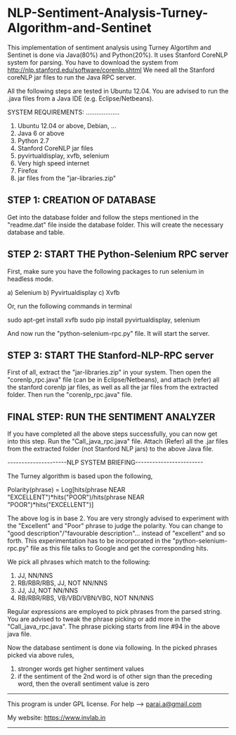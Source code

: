 NLP-Sentiment-Analysis-Turney-Algorithm-and-Sentinet
====================================================

This implementation of sentiment analysis using Turney Algortihm and Sentinet is done via Java(80%) and Python(20%).
It uses Stanford CoreNLP system for parsing. You have to download the system from http://nlp.stanford.edu/software/corenlp.shtml
We need all the Stanford coreNLP jar files to run the Java RPC server.

All the following steps are tested in Ubuntu 12.04. You are advised to run the .java files from a Java IDE (e.g. Eclipse/Netbeans). 


SYSTEM REQUIREMENTS:
...................

1. Ubuntu 12.04 or above, Debian, ...
2. Java 6 or above
3. Python 2.7
4. Stanford CoreNLP jar files
5. pyvirtualdisplay, xvfb, selenium
6. Very high speed internet
7. Firefox
8. jar files from the "jar-libraries.zip"


STEP 1: CREATION OF DATABASE
----------------------------

Get into the database folder and follow the steps mentioned in the "readme.dat" file inside the database folder. This will
create the necessary database and table.

STEP 2: START THE Python-Selenium RPC server
--------------------------------------------

First, make sure you have the following packages to run selenium in headless mode.

a) Selenium
b) Pyvirtualdisplay
c) Xvfb

Or, run the following commands in terminal

sudo apt-get install xvfb
sudo pip install pyvirtualdisplay, selenium

And now run the "python-selenium-rpc.py" file. It will start the server.

STEP 3: START THE Stanford-NLP-RPC server
-----------------------------------------

First of all, extract the "jar-libraries.zip" in your system. Then open the "corenlp_rpc.java" file (can be in Eclipse/Netbeans),
and attach (refer) all the stanford corenlp jar files, as well as all the jar files from the extracted folder. Then run the "corenlp_rpc.java" file.


FINAL STEP: RUN THE SENTIMENT ANALYZER
--------------------------------------

If you have completed all the above steps successfully, you can now get into this step. Run the "Call_java_rpc.java" file. Attach (Refer) all the
.jar files from the extracted folder (not Stanford NLP jars) to the above Java file.



---------------------NLP SYSTEM BRIEFING------------------------

The Turney algorithm is based upon the following,

Polarity(phrase) = Log[hits(phrase NEAR "EXCELLENT")*hits("POOR")/hits(phrase NEAR "POOR")*hits("EXCELLENT")]

The above log is in base 2. You are very strongly advised to experiment with the "Excellent" and "Poor" phrase to judge the polarity. You can change to "good description"/"favourable description"... instead of "excellent" and so forth. This experimentation has to be incorporated in the "python-selenium-rpc.py" file as this file talks to Google and get the corresponding hits.

We pick all phrases which match to the following:

1) JJ, NN/NNS
2) RB/RBR/RBS, JJ, NOT NN/NNS
3) JJ, JJ, NOT NN/NNS
4) RB/RBR/RBS, VB/VBD/VBN/VBG, NOT NN/NNS

Regular expressions are employed to pick phrases from the parsed string. You are advised to tweak the phrase picking or add more in the "Call_java_rpc.java". The phrase picking starts from line #94 in the above java file.

Now the database sentiment is done via following. In the picked phrases picked via above rules,

1) stronger words get higher sentiment values
2) if the sentiment of the 2nd word is of other sign than the preceding word, then the overall sentiment value is zero


-------------------------------------------------------------------

This program is under GPL license. For help -->  parai.a@gmail.com

My website: https://www.invlab.in

-------------------------------------------------------------------




















